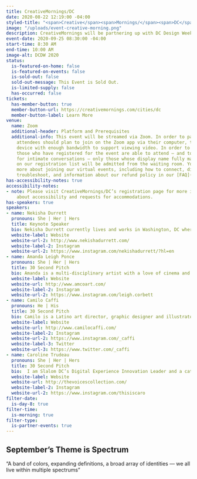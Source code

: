 ```yaml
---
title: CreativeMornings/DC
date: 2020-08-22 12:19:00 -04:00
styled-title: "<span>Creative</span><span>Mornings/</span><span>DC</span>"
image: "/uploads/event-creative-morning.png"
description: CreativeMornings will be partnering up with DC Design Week for the fourth year in a row! Before the main keynote, three speakers will give a 30 second pitch on the main stage about this month’s theme. Read more about our 3 speakers below!
event-date: 2020-09-25 08:30:00 -04:00
start-time: 8:30 AM
end-time: 10:00 AM
image-alt: DCDW 2020
status:
  is-featured-on-home: false
  is-featured-on-events: false
  is-sold-out: false
  sold-out-message: This Event is Sold Out.
  is-limited-supply: false
  has-occurred: false
tickets:
  has-member-button: true
  member-button-url: https://creativemornings.com/cities/dc
  member-button-label: Learn More
venue:
  name: Zoom
  additional-header: Platform and Prerequisites
  additional-info: This event will be streamed via Zoom. In order to participate fully,
    attendees should plan to join on the Zoom app via their computer, tablet, or mobile
    device with enough bandwidth to support viewing video. In order to ensure only
    those who have registered for the event are able to attend — and to create space
    for intimate conversations — only those whose display name fully matches the name
    on our registration list will be admitted from the waiting room. You can find
    more about joining our virtual events, including how to connect, directions to
    troubleshoot, and information about our refund policy in our [FAQ](/faqs/).
has-accessibility-notes: true
accessibility-notes:
- note: Please visit CreativeMornings/DC’s registration page for more information
    about accessibility and requests for accommodations.
has-speakers: true
speakers:
- name: Nekisha Durrett
  pronouns: She | Her | Hers
  title: Keynote Speaker
  bio: Nekisha Durrett currently lives and works in Washington, DC where she creates bold and playful large scale installations and public art that aim to make the ordinary enchanting and awe inspiring while summoning subject matter that is often underrepresented or overlooked in visual culture. She earned her BFA at The Cooper Union in New York City and MFA from The University of Michigan School of Art and Design as a Horace H. Rackham Fellow.
  website-label: Website
  website-url-2: http://www.nekishadurrett.com/
  website-label-2: Instagram
  website-url-2: https://www.instagram.com/nekishadurrett/?hl=en
- name: Amanda Leigh Ponce
  pronouns: She | Her | Hers
  title: 30 Second Pitch
  bio: Amanda is a multi-disciplinary artist with a love of cinema and performance, specializing in media for film/tv/theatre and social justice/activism through art. 
  website-label: Website
  website-url: http://www.amcoart.com/
  website-label-2: Instagram
  website-url-2: https://www.instagram.com/leigh.corbett
- name: Camilo Caffi
  pronouns: He | His
  title: 30 Second Pitch
  bio: Camilo is a Latino art director, graphic designer and illustrator. Born in Santiago, Chile, he immigrated at the age of 3; grew up and is based in Washington, DC.
  website-label: Website
  website-url: http://www.camilocaffi.com/
  website-label-2: Instagram
  website-url-2: https://www.instagram.com/_caffi
  website-label-3: Twitter
  website-url-3: https://www.twitter.com/_caffi
- name: Caroline Trudeau
  pronouns: She | Her | Hers
  title: 30 Second Pitch
  bio:  I am Slalom DC’s Digital Experience Innovation Leader and a catalyst for change and growth in individuals and collectives.
  website-label: Website
  website-url: http://thevoicescollection.com/
  website-label-2: Instagram
  website-url-2: https://www.instagram.com/thisiscaro
filter-date:
  is-day-8: true
filter-time:
  is-morning: true
filter-type:
  is-partner-events: true
---
```


## September’s Theme is Spectrum
“A band of colors, expanding definitions, a broad array of identities — we all live within multiple spectrums”
